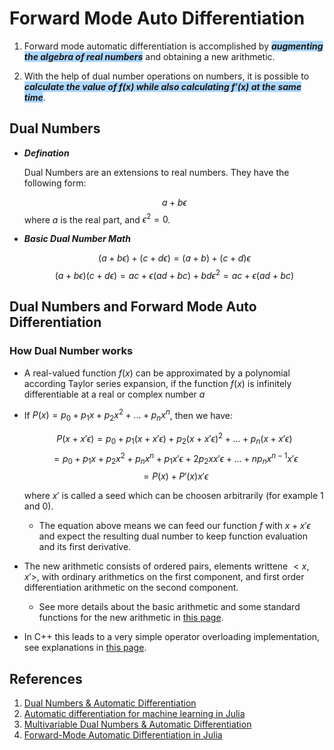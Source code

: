 # Forward Mode Auto Differentiation

1. Forward mode automatic differentiation is accomplished by <span style="background-color:#ACD6FF;">_**augmenting the algebra of real numbers**_</span> and obtaining a new arithmetic.

1. With the help of dual number operations on numbers, it is possible to <span style="background-color:#ACD6FF;">_**calculate the value of $f(x)$ while also calculating $f'(x)$ at the same time**_</span>.

## Dual Numbers

* _**Defination**_

  Dual Numbers are an extensions to real numbers. They have the following form:

    $$a + b\epsilon$$
    where $a$ is the real part, and $\epsilon^2 = 0$.

* _**Basic Dual Number Math**_

  $$ (a + b\epsilon) + (c + d \epsilon) = (a + b) + (c + d)\epsilon$$
  $$ (a + b\epsilon)(c + d \epsilon) = ac + \epsilon(ad + bc) + bd\epsilon ^2 = ac + \epsilon(ad + bc)$$

## Dual Numbers and Forward Mode Auto Differentiation

### How Dual Number works

* A real-valued function $f(x)$ can be approximated by a polynomial according Taylor series expansion, if the function $f(x)$ is infinitely differentiable at a real or complex number $a$

* If $P(x) = p_0 + p_1x+ p_2x^2 + ... + p_nx^n$, then we have:

    $$P(x + x'\epsilon) = p_0 + p_1(x + x'\epsilon)+ p_2(x+x'\epsilon)^2 + ... + p_n(x + x'\epsilon)$$
    $$=p_0 + p_1x + p_2x^2 + p_nx^n + p_1x'\epsilon + 2p_2xx'\epsilon + ... + np_nx^{n-1}x'\epsilon$$
    $$=P(x) + P'(x)x'\epsilon$$

    where $x'$ is called a seed which can be choosen arbitrarily (for example 1 and 0).
    * The equation above means we can feed our function $f$ with $x + x'\epsilon$ and expect the resulting dual number to keep function evaluation and its first derivative.

* The new arithmetic consists of ordered pairs, elements writtene $<x,x'>$, with ordinary arithmetics on the first component, and first order differentiation arithmetic on the second component.
  * See more details about the basic arithmetic and some standard functions for the new arithmetic in [this page]( https://en.wikipedia.org/wiki/Automatic_differentiation#Automatic_differentiation_using_dual_numbers).

* In C++ this leads to a very simple operator overloading implementation, see explanations in [this page](https://en.wikipedia.org/wiki/Automatic_differentiation#Implementation).

## References

1. [Dual Numbers & Automatic Differentiation](https://blog.demofox.org/2014/12/30/dual-numbers-automatic-differentiation/)
1. [Automatic differentiation for machine learning in Julia](https://int8.io/automatic-differentiation-machine-learning-julia/)
1. [Multivariable Dual Numbers & Automatic Differentiation](https://blog.demofox.org/2017/02/20/multivariable-dual-numbers-automatic-differentiation/)
1. [Forward-Mode Automatic Differentiation in Julia](https://arxiv.org/pdf/1607.07892.pdf)
